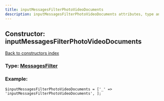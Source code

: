 ```yaml
---
title: inputMessagesFilterPhotoVideoDocuments
description: inputMessagesFilterPhotoVideoDocuments attributes, type and example
---
```

## Constructor: inputMessagesFilterPhotoVideoDocuments  
[Back to constructors index](index.md)






### Type: [MessagesFilter](../types/MessagesFilter.md)


### Example:

```
$inputMessagesFilterPhotoVideoDocuments = ['_' => 'inputMessagesFilterPhotoVideoDocuments', ];
```
